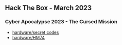 ## Hack The Box - March 2023
### Cyber Apocalypse 2023 - The Cursed Mission 


* [hardware/secret codes](writeup_hw_secret_codes.md)
* [hardware/HM74](writeup_hw_hm74.md)
